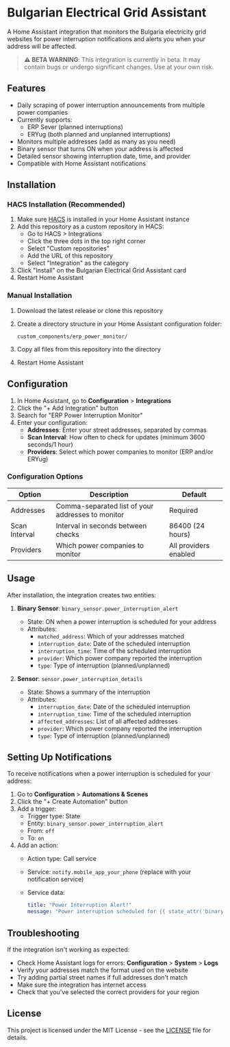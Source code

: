 # Bulgarian Electrical Grid Assistant

A Home Assistant integration that monitors the Bulgaria electricity grid websites for power interruption notifications and alerts you when your address will be affected.

> **⚠️ BETA WARNING**: This integration is currently in beta. It may contain bugs or undergo significant changes. Use at your own risk.

## Features

- Daily scraping of power interruption announcements from multiple power companies
- Currently supports:
  - ERP Sever (planned interruptions)
  - ERYug (both planned and unplanned interruptions)
- Monitors multiple addresses (add as many as you need)
- Binary sensor that turns ON when your address is affected
- Detailed sensor showing interruption date, time, and provider
- Compatible with Home Assistant notifications

## Installation

### HACS Installation (Recommended)

1. Make sure [HACS](https://hacs.xyz/) is installed in your Home Assistant instance
2. Add this repository as a custom repository in HACS:
   - Go to HACS > Integrations
   - Click the three dots in the top right corner
   - Select "Custom repositories"
   - Add the URL of this repository
   - Select "Integration" as the category
3. Click "Install" on the Bulgarian Electrical Grid Assistant card
4. Restart Home Assistant

### Manual Installation

1. Download the latest release or clone this repository
2. Create a directory structure in your Home Assistant configuration folder:

   ```
   custom_components/erp_power_monitor/
   ```

3. Copy all files from this repository into the directory
4. Restart Home Assistant

## Configuration

1. In Home Assistant, go to **Configuration** > **Integrations**
2. Click the "+ Add Integration" button
3. Search for "ERP Power Interruption Monitor"
4. Enter your configuration:
   - **Addresses**: Enter your street addresses, separated by commas
   - **Scan Interval**: How often to check for updates (minimum 3600 seconds/1 hour)
   - **Providers**: Select which power companies to monitor (ERP and/or ERYug)

### Configuration Options

| Option | Description | Default |
|--------|-------------|---------|
| Addresses | Comma-separated list of your addresses to monitor | Required |
| Scan Interval | Interval in seconds between checks | 86400 (24 hours) |
| Providers | Which power companies to monitor | All providers enabled |

## Usage

After installation, the integration creates two entities:

1. **Binary Sensor**: `binary_sensor.power_interruption_alert`
   - State: ON when a power interruption is scheduled for your address
   - Attributes:
     - `matched_address`: Which of your addresses matched
     - `interruption_date`: Date of the scheduled interruption
     - `interruption_time`: Time of the scheduled interruption
     - `provider`: Which power company reported the interruption
     - `type`: Type of interruption (planned/unplanned)

2. **Sensor**: `sensor.power_interruption_details`
   - State: Shows a summary of the interruption
   - Attributes:
     - `interruption_date`: Date of the scheduled interruption
     - `interruption_time`: Time of the scheduled interruption
     - `affected_addresses`: List of all affected addresses
     - `provider`: Which power company reported the interruption
     - `type`: Type of interruption (planned/unplanned)

## Setting Up Notifications

To receive notifications when a power interruption is scheduled for your address:

1. Go to **Configuration** > **Automations & Scenes**
2. Click the "+ Create Automation" button
3. Add a trigger:
   - Trigger type: State
   - Entity: `binary_sensor.power_interruption_alert`
   - From: `off`
   - To: `on`
4. Add an action:
   - Action type: Call service
   - Service: `notify.mobile_app_your_phone` (replace with your notification service)
   - Service data:

     ```yaml
     title: "Power Interruption Alert!"
     message: "Power interruption scheduled for {{ state_attr('binary_sensor.power_interruption_alert', 'matched_address') }} on {{ state_attr('binary_sensor.power_interruption_alert', 'interruption_date') }} at {{ state_attr('binary_sensor.power_interruption_alert', 'interruption_time') }} by {{ state_attr('binary_sensor.power_interruption_alert', 'provider') }}"
     ```

## Troubleshooting

If the integration isn't working as expected:

- Check Home Assistant logs for errors: **Configuration** > **System** > **Logs**
- Verify your addresses match the format used on the website
- Try adding partial street names if full addresses don't match
- Make sure the integration has internet access
- Check that you've selected the correct providers for your region

## License

This project is licensed under the MIT License - see the [LICENSE](LICENSE) file for details.

